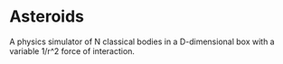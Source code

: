 # Asteroids

A physics simulator of N classical bodies in a D-dimensional box with a variable 1/r^2 force of interaction.
